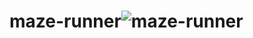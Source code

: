 # maze-runner![maze-runner](https://user-images.githubusercontent.com/101953791/221519376-1b9691b5-aada-4881-bc81-7d0111d1bb84.jpeg)
